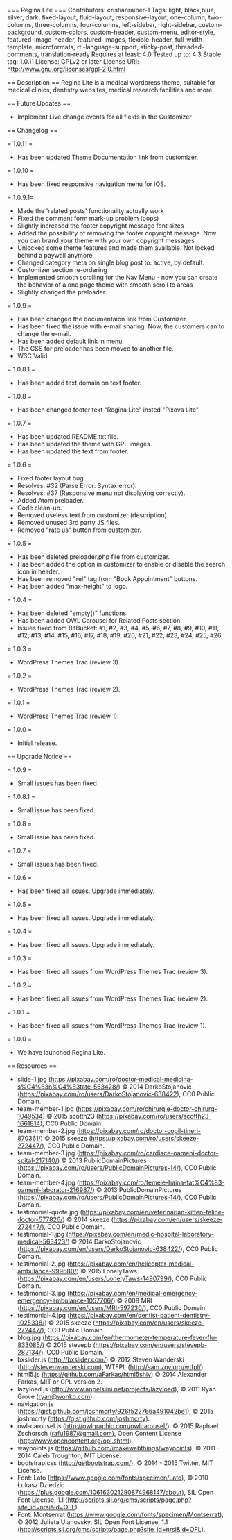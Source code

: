 === Regina Lite ===
Contributors: cristianraiber-1
Tags: light, black,blue, silver, dark, fixed-layout, fluid-layout, responsive-layout, one-column, two-columns, three-columns, four-columns, left-sidebar, right-sidebar, custom-background, custom-colors, custom-header, custom-menu, editor-style, featured-image-header, featured-images, flexible-header, full-width-template, microformats, rtl-language-support, sticky-post, threaded-comments, translation-ready
Requires at least: 4.0
Tested up to: 4.3
Stable tag: 1.0.11
License: GPLv2 or later
License URI: http://www.gnu.org/licenses/gpl-2.0.html

== Description ==
Regina Lite is a medical wordpress theme, suitable for medical clinics, dentistry websites, medical research facilities and more.

== Future Updates ==

* Implement Live change events for all fields in the Customizer

== Changelog ==

= 1.0.11 =
* Has been updated Theme Documentation link from customizer.

= 1.0.10 =
* Has been fixed responsive navigation menu for iOS.

= 1.0.9.1=
* Made the 'related posts' functionality actually work
* Fixed the comment form mark-up problem (oops)
* Slightly increased the footer copyright message font sizes
* Added the possibility of removing the footer copyright message. Now you can brand your theme with your own copyright messages
* Unlocked some theme features and made them available. Not locked behind a paywall anymore.
* Changed category meta on single blog post to: active, by default.
* Customizer section re-ordering
* Implemented smooth scrolling for the Nav Menu - now you can create the behavior of a one page theme with smooth scroll to areas
* Slightly changed the preloader

= 1.0.9 =
* Has been changed the documentaion link from Customizer.
* Has been fixed the issue with e-mail sharing. Now, the customers can to change the e-mail.
* Has been added default link in menu.
* The CSS for preloader has been moved to another file.
* W3C Valid.

= 1.0.8.1 =
* Has been added text domain on text footer.

= 1.0.8 =
* Has been changed footer text "Regina Lite" insted "Pixova Lite".

= 1.0.7 =
* Has been updated README.txt file.
* Has been updated the theme with GPL images.
* Has been updated the text from footer.

= 1.0.6 =
* Fixed footer layout bug.
* Resolves: #32 (Parse Error: Syntax error).
* Resolves: #37 (Responsive menu not displaying correctly).
* Added Atom preloader.
* Code clean-up.
* Removed useless text from customizer (description).
* Removed unused 3rd party JS files.
* Removed "rate us" button from customizer.

= 1.0.5 =
* Has been deleted preloader.php file from customizer.
* Has been added the option in customizer to enable or disable the search icon in header.
* Has been removed "rel" tag from "Book Appointment" buttons.
* Has been added "max-height" to logo.

= 1.0.4 =
* Has been deleted "empty()" functions.
* Has been added OWL Carousel for Related Posts section.
* Issues fixed from BitBucket: #1, #2, #3, #4, #5, #6, #7, #8, #9, #10, #11, #12, #13, #14, #15, #16, #17, #18, #19, #20, #21, #22, #23, #24, #25, #26.

= 1.0.3 =
* WordPress Themes Trac (review 3).

= 1.0.2 =
* WordPress Themes Trac (review 2).

= 1.0.1 =
* WordPress Themes Trac (review 1).

= 1.0.0 =
* Initial release.

== Upgrade Notice ==

= 1.0.9 =
* Small issues has been fixed.

= 1.0.8.1 =
* Small issue has been fixed.

= 1.0.8 =
* Small issue has been fixed.

= 1.0.7 =
* Small issues has been fixed.

= 1.0.6 =
* Has been fixed all issues. Upgrade immediately.

= 1.0.5 =
* Has been fixed all issues. Upgrade immediately.

= 1.0.4 =
* Has been fixed all issues. Upgrade immediately.

= 1.0.3 =
* Has been fixed all issues from WordPress Themes Trac (review 3).

= 1.0.2 =
* Has been fixed all issues from WordPress Themes Trac (review 2).

= 1.0.1 =
* Has been fixed all issues from WordPress Themes Trac (review 1).

= 1.0.0 =
* We have launched Regina Lite.

== Resources ==
* slide-1.jpg (https://pixabay.com/ro/doctor-medical-medicina-s%C4%83n%C4%83tate-563428/) © 2014 DarkoStojanovic (https://pixabay.com/ro/users/DarkoStojanovic-638422), CC0 Public Domain.
* team-member-1.jpg (https://pixabay.com/ro/chirurgie-doctor-chirurg-1049534) © 2015 scotth23 (https://pixabay.com/ro/users/scotth23-1661814), CC0 Public Domain.
* team-member-2.jpg (https://pixabay.com/ro/doctor-copil-tineri-870361/) © 2015 skeeze (https://pixabay.com/ro/users/skeeze-272447/), CC0 Public Domain.
* team-member-3.jpg (https://pixabay.com/ro/cardiace-oameni-doctor-spital-217140/) © 2013 PublicDomainPictures (https://pixabay.com/ro/users/PublicDomainPictures-14/), CC0 Public Domain.
* team-member-4.jpg (https://pixabay.com/ro/femeie-haina-fat%C4%83-oameni-laborator-216987/) © 2013 PublicDomainPictures (https://pixabay.com/ro/users/PublicDomainPictures-14/), CC0 Public Domain.
* testimonial-quote.jpg (https://pixabay.com/en/veterinarian-kitten-feline-doctor-577826/) © 2014 skeeze (https://pixabay.com/en/users/skeeze-272447/), CC0 Public Domain.
* testimonial-1.jpg (https://pixabay.com/en/medic-hospital-laboratory-medical-563423/) © 2014 DarkoStojanovic (https://pixabay.com/en/users/DarkoStojanovic-638422/), CC0 Public Domain.
* testimonial-2.jpg (https://pixabay.com/en/helicopter-medical-ambulance-999680/) © 2015 LonelyTaws (https://pixabay.com/en/users/LonelyTaws-1490799/), CC0 Public Domain.
* testimonial-3.jpg (https://pixabay.com/en/medical-emergency-emergency-ambulance-1057706/) © 2008 MRI (https://pixabay.com/en/users/MRI-597230/), CC0 Public Domain.
* testimonial-4.jpg (https://pixabay.com/en/dentist-patient-dentistry-1025338/) © 2015 skeeze (https://pixabay.com/en/users/skeeze-272447/), CC0 Public Domain.
* blog.jpg (https://pixabay.com/en/thermometer-temperature-fever-flu-833085/) © 2015 stevepb (https://pixabay.com/en/users/stevepb-282134/), CC0 Public Domain.
* bxslider.js (http://bxslider.com/) © 2012 Steven Wanderski (http://stevenwanderski.com), WTFPL (http://sam.zoy.org/wtfpl/).
* html5.js (https://github.com/aFarkas/html5shiv) © 2014 Alexander Farkas, MIT or GPL version 2.
* lazyload.js (http://www.appelsiini.net/projects/lazyload), © 2011 Ryan Grove (ryan@wonko.com).
* navigation.js (https://gist.github.com/joshmcrty/926f522766a491042be1), © 2015 joshmcrty (https://gist.github.com/joshmcrty).
* owl-carousel.js (http://owlgraphic.com/owlcarousel/), © 2015 Raphael Zschorsch (rafu1987@gmail.com), Open Content License (http://www.opencontent.org/opl.shtml).
* waypoints.js (https://github.com/imakewebthings/waypoints), © 2011 - 2014 Caleb Troughton, MIT License.
* bootstrap.css (http://getbootstrap.com/), © 2014 - 2015 Twitter, MIT License.
* Font: Lato (https://www.google.com/fonts/specimen/Lato), © 2010 Łukasz Dziedzic (https://plus.google.com/106163021290874968147/about), SIL Open Font License, 1.1 (http://scripts.sil.org/cms/scripts/page.php?site_id=nrsi&id=OFL).
* Font: Montserrat (https://www.google.com/fonts/specimen/Montserrat), © 2012 Julieta Ulanovsky, SIL Open Font License, 1.1 (http://scripts.sil.org/cms/scripts/page.php?site_id=nrsi&id=OFL).
